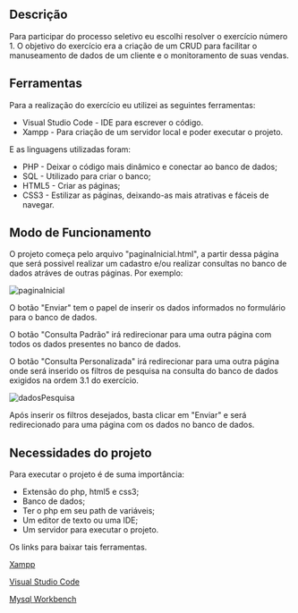 ## Descrição
Para participar do processo seletivo eu escolhi resolver o exercício número 1. O objetivo do exercício era a criação de um CRUD para facilitar o manuseamento de dados de um cliente e o monitoramento de suas vendas.

## Ferramentas
Para a realização do exercício eu utilizei as seguintes ferramentas:
- Visual Studio Code - IDE para escrever o código.
- Xampp - Para criação de um servidor local e poder executar o projeto.

E as linguagens utilizadas foram:
- PHP - Deixar o código mais dinâmico e conectar ao banco de dados;
- SQL - Utilizado para criar o banco;
- HTML5 - Criar as páginas;
- CSS3 - Estilizar as páginas, deixando-as mais atrativas e fáceis de navegar. 


## Modo de Funcionamento
O projeto começa pelo arquivo "paginaInicial.html", a partir dessa página que será possivel realizar um cadastro e/ou realizar consultas no banco de dados atráves de outras páginas. Por exemplo:

![paginaInicial](https://user-images.githubusercontent.com/42790322/75305122-f2461400-5823-11ea-8f84-4c7ffcb6ad20.PNG)

O botão "Enviar" tem o papel de inserir os dados informados no formulário para o banco de dados.

O botão "Consulta Padrão" irá redirecionar para uma outra página com todos os dados presentes no banco de dados.

O botão "Consulta Personalizada" irá redirecionar para uma outra página onde será inserido os filtros de pesquisa na consulta do banco de dados exigidos na ordem 3.1 do exercício.

![dadosPesquisa](https://user-images.githubusercontent.com/42790322/75305939-4e119c80-5826-11ea-9fde-bc0c50028bc8.PNG)

Após inserir os filtros desejados, basta clicar em "Enviar" e será redirecionado para uma página com os dados no banco de dados.

## Necessidades do projeto
Para executar o projeto é de suma importância:
- Extensão do php, html5 e css3;
- Banco de dados;
- Ter o php em seu path de variáveis;
- Um editor de texto ou uma IDE;
- Um servidor para executar o projeto.

Os links para baixar tais ferramentas.

[Xampp](https://www.apachefriends.org/pt_br/download.html)

[Visual Studio Code](https://code.visualstudio.com/download)

[Mysql Workbench](https://dev.mysql.com/downloads/workbench/)

